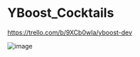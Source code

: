 # YBoost_Cocktails
https://trello.com/b/9XCb0wIa/yboost-dev

![image](https://github.com/user-attachments/assets/73877a9f-0944-4791-b044-786e0b6c6256)
